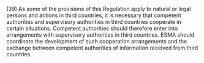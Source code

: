 (39) As some of the provisions of this Regulation apply to natural or legal persons and actions in third countries, it is necessary that competent authorities and supervisory authorities in third countries cooperate in certain situations. Competent authorities should therefore enter into arrangements with supervisory authorities in third countries. ESMA should coordinate the development of such cooperation arrangements and the exchange between competent authorities of information received from third countries.